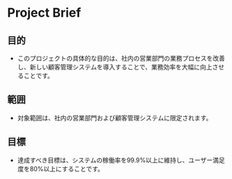 # Project Brief

## 目的
- このプロジェクトの具体的な目的は、社内の営業部門の業務プロセスを改善し、新しい顧客管理システムを導入することで、業務効率を大幅に向上させることです。

## 範囲
- 対象範囲は、社内の営業部門および顧客管理システムに限定されます。

## 目標
- 達成すべき目標は、システムの稼働率を99.9%以上に維持し、ユーザー満足度を80%以上にすることです。
